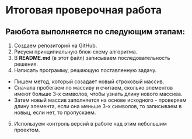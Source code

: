 # Итоговая проверочная работа

## Раюбота выполняется по следующим этапам:

1. Создаем репозиторий на GitHub.
2. Рисуем принципиальную блок-схему алгоритма.
3. В **README.md** (в этот файл) записываем последовательность решения.
4. Написать программу, решающую поставленную задачу. 
 * Пишем метод, который созадает новый строковый массив. 
 * Сначала пробегаем по массиву и считаем, сколько элементов имеют больше 3-х символов, чтобы узнать длину нового массива. 
 * Затем новый массив заполняется на основе исходного - проверяем длину элемента, если она меньше 3-х символов, то записываем в новыц, если нет, то пропускаем.
5. Используем контроль версий в работе над этим небольшим проектом.